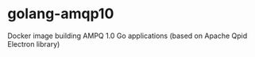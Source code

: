 # golang-amqp10
Docker image building AMPQ 1.0 Go applications (based on Apache Qpid Electron library)

